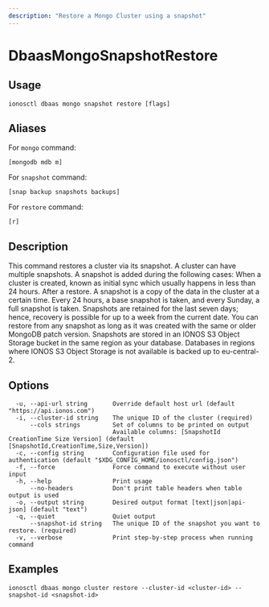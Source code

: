 ```yaml
---
description: "Restore a Mongo Cluster using a snapshot"
---
```


# DbaasMongoSnapshotRestore

## Usage

```text
ionosctl dbaas mongo snapshot restore [flags]
```

## Aliases

For `mongo` command:

```text
[mongodb mdb m]
```

For `snapshot` command:

```text
[snap backup snapshots backups]
```

For `restore` command:

```text
[r]
```

## Description

This command restores a cluster via its snapshot. A cluster can have multiple snapshots. A snapshot is added during the following cases:
When a cluster is created, known as initial sync which usually happens in less than 24 hours.
After a restore.
A snapshot is a copy of the data in the cluster at a certain time. Every 24 hours, a base snapshot is taken, and every Sunday, a full snapshot is taken. Snapshots are retained for the last seven days; hence, recovery is possible for up to a week from the current date.
You can restore from any snapshot as long as it was created with the same or older MongoDB patch version.
Snapshots are stored in an IONOS S3 Object Storage bucket in the same region as your database. Databases in regions where IONOS S3 Object Storage is not available is backed up to eu-central-2.

## Options

```text
  -u, --api-url string       Override default host url (default "https://api.ionos.com")
  -i, --cluster-id string    The unique ID of the cluster (required)
      --cols strings         Set of columns to be printed on output 
                             Available columns: [SnapshotId CreationTime Size Version] (default [SnapshotId,CreationTime,Size,Version])
  -c, --config string        Configuration file used for authentication (default "$XDG_CONFIG_HOME/ionosctl/config.json")
  -f, --force                Force command to execute without user input
  -h, --help                 Print usage
      --no-headers           Don't print table headers when table output is used
  -o, --output string        Desired output format [text|json|api-json] (default "text")
  -q, --quiet                Quiet output
      --snapshot-id string   The unique ID of the snapshot you want to restore. (required)
  -v, --verbose              Print step-by-step process when running command
```

## Examples

```text
ionosctl dbaas mongo cluster restore --cluster-id <cluster-id> --snapshot-id <snapshot-id>
```


